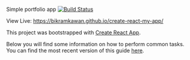 Simple portfolio app [![Build Status](https://travis-ci.org/bikramkawan/create-react-my-app.png?branch=master)](https://travis-ci.org/bikramkawan/create-react-my-app)

View Live: https://bikramkawan.github.io/create-react-my-app/ 

This project was bootstrapped with [Create React App](https://github.com/facebookincubator/create-react-app).

Below you will find some information on how to perform common tasks.<br>
You can find the most recent version of this guide [here](https://github.com/facebookincubator/create-react-app/blob/master/packages/react-scripts/template/README.md).
